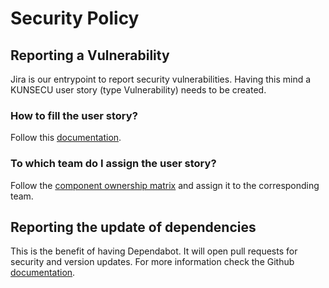 # Security Policy

## Reporting a Vulnerability

Jira is our entrypoint to report security vulnerabilities. Having this mind a KUNSECU user story (type Vulnerability) needs to be created. 

### How to fill the user story? 

Follow this [documentation](https://confluence.xing.hh/pages/viewpage.action?pageId=381133070).


### To which team do I assign the user story? 

Follow the [component ownership matrix](https://confluence.xing.hh/display/kununu/Component+ownership+and+support) and assign it to the corresponding team.


## Reporting the update of dependencies

This is the benefit of having Dependabot. It will open pull requests for security and version updates. For more information check the Github [documentation](https://docs.github.com/en/github/administering-a-repository/managing-pull-requests-for-dependency-updates).
